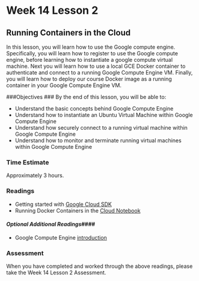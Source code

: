 # Week 14 Lesson 2 #
## Running Containers in the Cloud ##

In this lesson, you will learn how to use the Google compute engine. Specifically, you will learn how to register to use the Google compute engine, before learning how to instantiate a google compute virtual machine. Next you will learn how to use a local GCE Docker container to authenticate and connect to a running Google Compute Engine VM. Finally, you will learn how to deploy our course Docker image as a running container in your Google Compute Engine VM.

###Objectives ###
By the end of this lesson, you will be able to:

- Understand the basic concepts behind Google Compute Engine
- Understand how to instantiate an Ubuntu Virtual Machine within Google Compute Engine
- Understand how securely connect to a running virtual machine within Google Compute Engine
- Understand how to monitor and terminate running virtual machines within Google Compute Engine 

### Time Estimate ###

Approximately 3 hours.

### Readings ####

- Getting started with [Google Cloud SDK](https://github.com/UI-DataScience/spring2015/blob/master/week14/README.md)
- Running Docker Containers in the [Cloud Notebook](http://nbviewer.ipython.org/github/INFO490/spring2015/blob/master/week14/intro2gc.ipynb)


#### *Optional Additional Readings*####

- Google Compute Engine [introduction](https://cloud.google.com/compute/docs/)

### Assessment ###

When you have completed and worked through the above readings, please take the Week 14 Lesson 2 Assessment.
